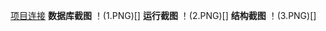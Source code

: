 [项目连接](https://github.com/1985773420/liubin/tree/master/datadisplay-master)
**数据库截图**
！(1.PNG)[]
**运行截图**
！(2.PNG)[]
**结构截图**
！(3.PNG)[]
